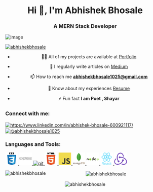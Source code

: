 <h1 align="center">Hi 👋, I'm Abhishek Bhosale</h1>
<h3 align="center">A MERN Stack Developer</h3>

<span align='center'>
  <img src="https://camo.githubusercontent.com/c1dcb74cc1c1835b1d716f5051499a2814c683c806b15f04b0eba492863703e9/68747470733a2f2f63646e2e6472696262626c652e636f6d2f75736572732f3733303730332f73637265656e73686f74732f363538313234332f6176656e746f2e676966" alt='image' margin="200px" height='400px' width='600px' /> <span/>


<p align="left"> <a href="https://github.com/ryo-ma/github-profile-trophy"><img src="https://github-profile-trophy.vercel.app/?username=abhishekbhosale1025" alt="abhishekbhosale" /></a> </p>

- 👨‍💻 All of my projects are available at <a href='https://abhishek-bhosale-portfolio.netlify.app/'>Portfolio</a>

- 📝 I regularly write articles on <a href='https://medium.com/@abhishekbhosale1025'>Medium</a>

- 📫 How to reach me **abhishekbhosale1025@gmail.com**

- 📄 Know about my experiences <a href='https://drive.google.com/file/d/10hmZjj_8caclKCf4WEP0CoUM2mL9mTcA/view'>Resume</a>

- ⚡ Fun fact **I am Poet , Shayar**

<h3 align="left">Connect with me:</h3>
<p align="left">
<a href="https://linkedin.com/in/https://www.linkedin.com/in/abhishek-bhosale-600921117/" target="blank"><img align="center" src="https://raw.githubusercontent.com/rahuldkjain/github-profile-readme-generator/master/src/images/icons/Social/linked-in-alt.svg" alt="https://www.linkedin.com/in/abhishek-bhosale-600921117/" height="30" width="40" /></a>
<a href="https://medium.com/@abhishekbhosale1025" target="blank"><img align="center" src="https://raw.githubusercontent.com/rahuldkjain/github-profile-readme-generator/master/src/images/icons/Social/medium.svg" alt="@abhishekbhosale1025" height="30" width="40" /></a>
</p>

<h3 align="left">Languages and Tools:</h3>
<p align="left"> <a href="https://www.w3schools.com/css/" target="_blank" rel="noreferrer"> <img src="https://raw.githubusercontent.com/devicons/devicon/master/icons/css3/css3-original-wordmark.svg" alt="css3" width="40" height="40"/> </a> <a href="https://expressjs.com" target="_blank" rel="noreferrer"> <img src="https://raw.githubusercontent.com/devicons/devicon/master/icons/express/express-original-wordmark.svg" alt="express" width="40" height="40"/> </a> <a href="https://git-scm.com/" target="_blank" rel="noreferrer"> <img src="https://www.vectorlogo.zone/logos/git-scm/git-scm-icon.svg" alt="git" width="40" height="40"/> </a> <a href="https://www.w3.org/html/" target="_blank" rel="noreferrer"> <img src="https://raw.githubusercontent.com/devicons/devicon/master/icons/html5/html5-original-wordmark.svg" alt="html5" width="40" height="40"/> </a> <a href="https://developer.mozilla.org/en-US/docs/Web/JavaScript" target="_blank" rel="noreferrer"> <img src="https://raw.githubusercontent.com/devicons/devicon/master/icons/javascript/javascript-original.svg" alt="javascript" width="40" height="40"/> </a> <a href="https://www.mongodb.com/" target="_blank" rel="noreferrer"> <img src="https://raw.githubusercontent.com/devicons/devicon/master/icons/mongodb/mongodb-original-wordmark.svg" alt="mongodb" width="40" height="40"/> </a> <a href="https://nodejs.org" target="_blank" rel="noreferrer"> <img src="https://raw.githubusercontent.com/devicons/devicon/master/icons/nodejs/nodejs-original-wordmark.svg" alt="nodejs" width="40" height="40"/> </a> <a href="https://reactjs.org/" target="_blank" rel="noreferrer"> <img src="https://raw.githubusercontent.com/devicons/devicon/master/icons/react/react-original-wordmark.svg" alt="react" width="40" height="40"/> </a> <a href="https://redux.js.org" target="_blank" rel="noreferrer"> <img src="https://raw.githubusercontent.com/devicons/devicon/master/icons/redux/redux-original.svg" alt="redux" width="40" height="40"/> </a> </p>

<p><img align="left" src="https://github-readme-stats.vercel.app/api/top-langs?username=abhishekbhosale1025&show_icons=true&locale=en&layout=compact" alt="abhishekbhosale" /></p>

<p>&nbsp;<img align="center" src="https://github-readme-stats.vercel.app/api?username=abhishekbhosale1025&show_icons=true&locale=en" alt="abhishekbhosale" /></p>

<p><img align="center" src="https://github-readme-streak-stats.herokuapp.com/?user=abhishekbhosale1025&" alt="abhishekbhosale" /></p>
